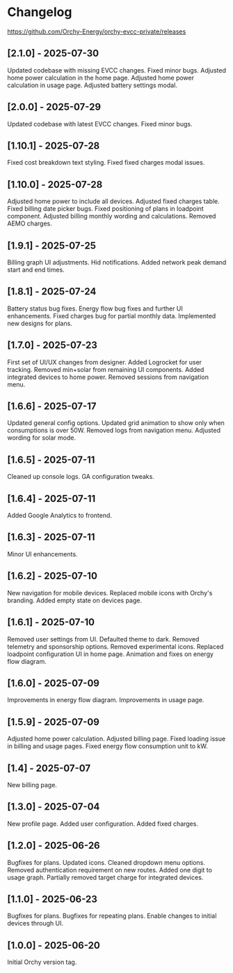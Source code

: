 # Changelog

https://github.com/Orchy-Energy/orchy-evcc-private/releases

## [2.1.0] - 2025-07-30
Updated codebase with missing EVCC changes. 
Fixed minor bugs. 
Adjusted home power calculation in the home page. 
Adjusted home power calculation in usage page. 
Adjusted battery settings modal. 

## [2.0.0] - 2025-07-29
Updated codebase with latest EVCC changes. 
Fixed minor bugs. 

## [1.10.1] - 2025-07-28
Fixed cost breakdown text styling. 
Fixed fixed charges modal issues. 

## [1.10.0] - 2025-07-28
Adjusted home power to include all devices. 
Adjusted fixed charges table. 
Fixed billing date picker bugs. 
Fixed positioning of plans in loadpoint component. 
Adjusted billing monthly wording and calculations. 
Removed AEMO charges. 

## [1.9.1] - 2025-07-25
Billing graph UI adjustments. 
Hid notifications. 
Added network peak demand start and end times. 

## [1.8.1] - 2025-07-24
Battery status bug fixes. 
Energy flow bug fixes and further UI enhancements. 
Fixed charges bug for partial monthly data. 
Implemented new designs for plans. 

## [1.7.0] - 2025-07-23
First set of UI/UX changes from designer. 
Added Logrocket for user tracking. 
Removed min+solar from remaining UI components. 
Added integrated devices to home power. 
Removed sessions from navigation menu. 

## [1.6.6] - 2025-07-17
Updated general config options. 
Updated grid animation to show only when consumptions is over 50W. 
Removed logs from navigation menu. 
Adjusted wording for solar mode. 

## [1.6.5] - 2025-07-11
Cleaned up console logs. 
GA configuration tweaks. 

## [1.6.4] - 2025-07-11
Added Google Analytics to frontend.

## [1.6.3] - 2025-07-11
Minor UI enhancements.

## [1.6.2] - 2025-07-10
New navigation for mobile devices. 
Replaced mobile icons with Orchy's branding. 
Added empty state on devices page. 

## [1.6.1] - 2025-07-10
Removed user settings from UI. 
Defaulted theme to dark. 
Removed telemetry and sponsorship options. 
Removed experimental icons. 
Replaced loadpoint configuration UI in home page. 
Animation and fixes on energy flow diagram. 

## [1.6.0] - 2025-07-09
Improvements in energy flow diagram. 
Improvements in usage page. 

## [1.5.9] - 2025-07-09
Adjusted home power calculation. 
Adjusted billing page. 
Fixed loading issue in billing and usage pages. 
Fixed energy flow consumption unit to kW. 

## [1.4] - 2025-07-07
New billing page.

## [1.3.0] - 2025-07-04
New profile page. 
Added user configuration. 
Added fixed charges. 

## [1.2.0] - 2025-06-26
Bugfixes for plans. 
Updated icons. 
Cleaned dropdown menu options. 
Removed authentication requirement on new routes. 
Added one digit to usage graph. 
Partially removed target charge for integrated devices. 

## [1.1.0] - 2025-06-23
Bugfixes for plans. 
Bugfixes for repeating plans. 
Enable changes to initial devices through UI. 

## [1.0.0] - 2025-06-20
Initial Orchy version tag. 
